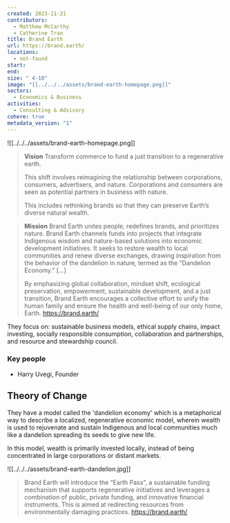 ```yaml
---
created: 2023-11-21
contributors:
  - Matthew McCarthy
  - Catherine Tran
title: Brand Earth
url: https://brand.earth/
locations:
  - not-found
start: 
end: 
size: " 4-10"
image: "[[../../../assets/brand-earth-homepage.png]]"
sectors:
  - Economics & Business
activities:
  - Consulting & Advisory
cohere: true
metadata_version: "1"
---
```

![[../../../assets/brand-earth-homepage.png]]

>**Vision**
>Transform commerce to fund a just transition to a regenerative earth. 
>
>This shift involves reimagining the relationship between corporations, consumers, advertisers, and nature. Corporations and consumers are seen as potential partners in business with nature.
>
>This includes rethinking brands so that they can preserve Earth’s diverse natural wealth.

>**Mission**
>Brand Earth unites people, redefines brands, and prioritizes nature. Brand Earth channels funds into projects that integrate Indigenous wisdom and nature-based solutions into economic development initiatives. It seeks to restore wealth to local communities and renew diverse exchanges, drawing inspiration from the behavior of the dandelion in nature, termed as the “Dandelion Economy.” [...]
>
>By emphasizing global collaboration, mindset shift, ecological preservation, empowerment, sustainable development, and a just transition, Brand Earth encourages a collective effort to unify the human family and ensure the health and well-being of our only home, Earth.
https://brand.earth/

They focus on: sustainable business models, ethical supply chains, impact investing, socially responsible consumption, collaboration and partnerships, and resource and stewardship council. 

### Key people 

- Harry Uvegi, Founder

## Theory of Change 

They have a model called the 'dandelion economy' which is a metaphorical way to describe a localized, regenerative economic model, wherein wealth is used to rejuvenate and sustain Indigenous and local communities much like a dandelion spreading its seeds to give new life.

In this model, wealth is primarily invested locally, instead of being concentrated in large corporations or distant markets. 

![[../../../assets/brand-earth-dandelion.jpg]]

>Brand Earth will introduce the “Earth Pass”, a sustainable funding mechanism that supports regenerative initiatives and leverages a combination of public, private funding, and innovative financial instruments. This is aimed at redirecting resources from environmentally damaging practices.
https://brand.earth/

